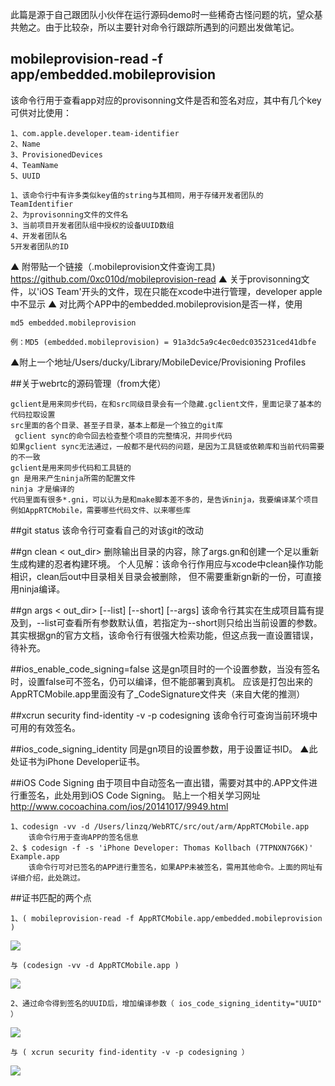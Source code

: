 此篇是源于自己跟团队小伙伴在运行源码demo时一些稀奇古怪问题的坑，望众基共勉之。由于比较杂，所以主要针对命令行跟踪所遇到的问题出发做笔记。

## mobileprovision-read -f app/embedded.mobileprovision
 该命令行用于查看app对应的provisonning文件是否和签名对应，其中有几个key可供对比使用：
    
```
1、com.apple.developer.team-identifier
2、Name
3、ProvisionedDevices
4、TeamName
5、UUID
```
    1、该命令行中有许多类似key值的string与其相同，用于存储开发者团队的TeamIdentifier
    2、为provisonning文件的文件名
    3、当前项目开发者团队组中授权的设备UUID数组
    4、开发者团队名
    5开发者团队的ID
       

▲ 附带贴一个链接（.mobileprovision文件查询工具)
 <https://github.com/0xc010d/mobileprovision-read>
▲ 关于provisonning文件，以'iOS Team'开头的文件，现在只能在xcode中进行管理，developer apple中不显示
▲ 对比两个APP中的embedded.mobileprovision是否一样，使用

```
md5 embedded.mobileprovision
```
    例：MD5 (embedded.mobileprovision) = 91a3dc5a9c4ec0edc035231ced41dbfe
▲附上一个地址/Users/ducky/Library/MobileDevice/Provisioning Profiles

##关于webrtc的源码管理（from大佬）

```
gclient是用来同步代码，在和src同级目录会有一个隐藏.gclient文件，里面记录了基本的代码拉取设置
src里面的各个目录、甚至子目录，基本上都是一个独立的git库
 gclient sync的命令回去检查整个项目的完整情况，并同步代码
如果gclient sync无法通过，一般都不是代码的问题，是因为工具链或依赖库和当前代码需要的不一致
gclient是用来同步代码和工具链的
gn 是用来产生ninja所需的配置文件
ninja 才是编译的
代码里面有很多*.gni，可以认为是和make脚本差不多的，是告诉ninja，我要编译某个项目
例如AppRTCMobile，需要哪些代码文件、以来哪些库
```

##git status
该命令行可查看自己的对该git的改动

##gn clean < out_dir>
删除输出目录的内容，除了args.gn和创建一个足以重新生成构建的忍者构建环境。
个人见解：该命令行作用应与xcode中clean操作功能相识，clean后out中目录相关目录会被删除，
但不需要重新gn新的一份，可直接用ninja编译。

##gn args < out_dir> [--list] [--short] [--args]
该命令行其实在生成项目篇有提及到，--list可查看所有参数默认值，若指定为--short则只给出当前设置的参数。
其实根据gn的官方文档，该命令行有很强大检索功能，但这点我一直设置错误，待补充。

##ios_enable_code_signing=false
这是gn项目时的一个设置参数，当没有签名时，设置false可不签名，仍可以编译，但不能部署到真机。
应该是打包出来的AppRTCMobile.app里面没有了_CodeSignature文件夹（来自大佬的推测）

##xcrun security find-identity -v -p codesigning
该命令行可查询当前环境中可用的有效签名。

##ios_code_signing_identity
同是gn项目的设置参数，用于设置证书ID。
▲此处证书为iPhone Developer证书。

##iOS Code Signing
由于项目中自动签名一直出错，需要对其中的.APP文件进行重签名，此处用到iOS Code Signing。
贴上一个相关学习网址<http://www.cocoachina.com/ios/20141017/9949.html>

```
1、codesign -vv -d /Users/linzq/WebRTC/src/out/arm/AppRTCMobile.app 
    该命令行用于查询APP的签名信息
2、$ codesign -f -s 'iPhone Developer: Thomas Kollbach (7TPNXN7G6K)' Example.app
    该命令行可对已签名的APP进行重签名，如果APP未被签名，需用其他命令。上面的网址有详细介绍，此处跳过。
```


##证书匹配的两个点

```
1、( mobileprovision-read -f AppRTCMobile.app/embedded.mobileprovision )
```
![](http://upload-images.jianshu.io/upload_images/1636820-586e30c759d81d0c.png?imageMogr2/auto-orient/strip%7CimageView2/2/w/1240)
```
与 (codesign -vv -d AppRTCMobile.app )
```
![](http://upload-images.jianshu.io/upload_images/1636820-45674e12d219a60c.png?imageMogr2/auto-orient/strip%7CimageView2/2/w/1240)
```
2、通过命令得到签名的UUID后，增加编译参数（ ios_code_signing_identity="UUID" ）
```
![](http://upload-images.jianshu.io/upload_images/1636820-dff5934262b59480.png?imageMogr2/auto-orient/strip%7CimageView2/2/w/1240)
```
与 ( xcrun security find-identity -v -p codesigning ）  
```
![](http://upload-images.jianshu.io/upload_images/1636820-4490b4d9dca8fc6a.png?imageMogr2/auto-orient/strip%7CimageView2/2/w/1240)
